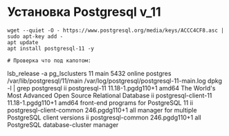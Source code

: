 # Установка Postgresql v_11
```
wget --quiet -O - https://www.postgresql.org/media/keys/ACCC4CF8.asc | sudo apt-key add -
apt update 
apt install postgresql-11 -y
```
```
# Проверка что под капотом:
```
lsb_release -a
pg_lsclusters
11  main    5432 online postgres /var/lib/postgresql/11/main /var/log/postgresql/postgresql-11-main.log
dpkg -l | grep postgresql
ii  postgresql-11                         11.18-1.pgdg110+1               amd64        The World's Most Advanced Open Source Relational Database
ii  postgresql-client-11                  11.18-1.pgdg110+1               amd64        front-end programs for PostgreSQL 11
ii  postgresql-client-common              246.pgdg110+1                   all          manager for multiple PostgreSQL client versions
ii  postgresql-common                     246.pgdg110+1                   all          PostgreSQL database-cluster manager
```



